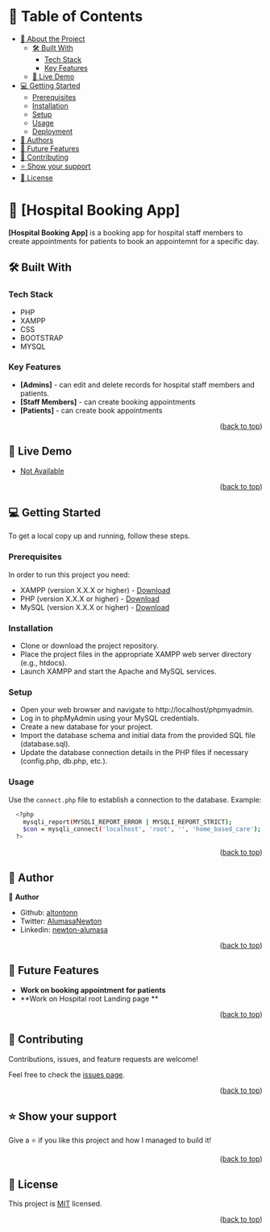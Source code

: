 <!-- TABLE OF CONTENTS -->

# 📗 Table of Contents

- [📖 About the Project](#about-project)
  - [🛠 Built With](#built-with)
    - [Tech Stack](#tech-stack)
    - [Key Features](#key-features)
  - [🚀 Live Demo](#live-demo)
- [💻 Getting Started](#getting-started)
  - [Prerequisites](#prerequisites)
  - [Installation](#installation)
  - [Setup](#setup)
  - [Usage](#usage)
  - [Deployment](#deployment)
- [👥 Authors](#authors)
- [🔭 Future Features](#future-features)
- [🤝 Contributing](#contributing)
- [⭐️ Show your support](#support)
- [📝 License](#license)

<!-- PROJECT DESCRIPTION -->

# 📖 [Hospital Booking App] <a name="about-project"></a>

**[Hospital Booking App]** is a booking app for hospital staff members to create appointments for patients to book an appointemnt for a specific day.

## 🛠 Built With <a name="built-with"></a>

### Tech Stack <a name="tech-stack"></a>

- PHP
- XAMPP
- CSS
- BOOTSTRAP
- MYSQL

<!-- Features -->

### Key Features <a name="key-features"></a>

- **[Admins]** - can edit and delete records for hospital staff members and patients.
- **[Staff Members]** - can create booking appointments
- **[Patients]** - can create book appointments

<p align="right">(<a href="#readme-top">back to top</a>)</p>

<!-- LIVE DEMO -->

## 🚀 Live Demo <a name="live-demo"></a>

- [Not Available]()

<p align="right">(<a href="#readme-top">back to top</a>)</p>

<!-- GETTING STARTED -->

## 💻 Getting Started <a name="getting-started"></a>

To get a local copy up and running, follow these steps.

### Prerequisites

In order to run this project you need:

- XAMPP (version X.X.X or higher) - [Download](https://www.apachefriends.org/index.html)
- PHP (version X.X.X or higher) - [Download](https://www.php.net/downloads.php)
- MySQL (version X.X.X or higher) - [Download](https://www.mysql.com/downloads/)

### Installation

- Clone or download the project repository.
- Place the project files in the appropriate XAMPP web server directory (e.g., htdocs).
- Launch XAMPP and start the Apache and MySQL services.

### Setup

- Open your web browser and navigate to http://localhost/phpmyadmin.
- Log in to phpMyAdmin using your MySQL credentials.
- Create a new database for your project.
- Import the database schema and initial data from the provided SQL file (database.sql).
- Update the database connection details in the PHP files if necessary (config.php, db.php, etc.).

### Usage

Use the `connect.php` file to establish a connection to the database. Example:

```sh
  <?php
    mysqli_report(MYSQLI_REPORT_ERROR | MYSQLI_REPORT_STRICT);
    $con = mysqli_connect('localhost', 'root', '', 'home_based_care');
  ?>
```

<p align="right">(<a href="#readme-top">back to top</a>)</p>

<!-- AUTHORS -->

## 👥 Author <a name="authors"></a>

👤 **Author**

- Github: [altontonn](https://github.com/altontonn/)
- Twitter: [AlumasaNewton](https://twitter.com/AlumasaNewton)
- Linkedin: [newton-alumasa](https://www.linkedin.com/in/newton-alumasa/)

<p align="right">(<a href="#readme-top">back to top</a>)</p>

<!-- FUTURE FEATURES -->

## 🔭 Future Features <a name="future-features"></a>

- **Work on booking appointment for patients**
- **Work on Hospital root Landing page **

<p align="right">(<a href="#readme-top">back to top</a>)</p>

<!-- CONTRIBUTING -->

## 🤝 Contributing <a name="contributing"></a>

Contributions, issues, and feature requests are welcome!

Feel free to check the [issues page](https://github.com/altontonn/Hospital-App/issues/).

<p align="right">(<a href="#readme-top">back to top</a>)</p>

<!-- SUPPORT -->

## ⭐️ Show your support <a name="support"></a>

Give a ⭐️ if you like this project and how I managed to build it!

<p align="right">(<a href="#readme-top">back to top</a>)</p>

<!-- LICENSE -->

## 📝 License <a name="license"></a>

This project is [MIT](https://github.com/altontonn/Hospital-App/blob/master/LICENSE) licensed.

<p align="right">(<a href="#readme-top">back to top</a>)</p>
